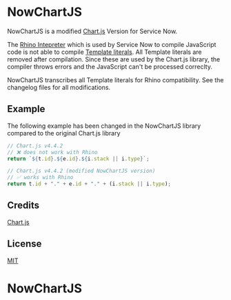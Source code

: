 # NowChartJS

NowChartJS is a modified [Chart.js](https://github.com/chartjs/Chart.js) Version for Service Now.

The [Rhino Intepreter](<https://en.wikipedia.org/wiki/Rhino_(JavaScript_engine)>) which is used by Service Now to compile JavaScript code is not able to compile [Template literals](https://developer.mozilla.org/en-US/docs/Web/JavaScript/Reference/Template_literals). All Template literals are removed after compilation. Since these are used by the Chart.js library, the compiler throws errors and the JavaScript can't be processed correclty.

NowChartJS transcribes all Template literals for Rhino compatibility. See the changelog files for all modifications.

## Example

The following example has been changed in the NowChartJS library compared to the original Chart.js library

```javascript
// Chart.js v4.4.2
// ❌ does not work with Rhino
return `${t.id}.${e.id}.${i.stack || i.type}`;
```

```javascript
// Chart.js v4.4.2 (modified NowChartJS version)
// ✅ works with Rhino
return t.id + "." + e.id + "." + (i.stack || i.type);
```

## Credits

[Chart.js](https://github.com/chartjs/Chart.js)

## License

[MIT](https://choosealicense.com/licenses/mit/)
# NowChartJS
